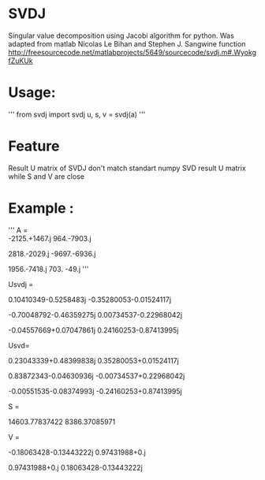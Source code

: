 # SVDJ
Singular value decomposition using Jacobi algorithm for python.
Was adapted from matlab Nicolas Le Bihan and Stephen J. Sangwine function
http://freesourcecode.net/matlabprojects/5649/sourcecode/svdj.m#.WyokgfZuKUk

# Usage:
'''
from svdj import svdj
u, s, v = svdj(a)
'''

# Feature
Result U matrix of SVDJ don't match standart numpy SVD result U matrix while S and V are close

# Example :
'''
A =  
-2125.+1467.j   964.-7903.j

 2818.-2029.j -9697.-6936.j

 1956.-7418.j   703.  -49.j 
'''

Usvdj =

 0.10410349-0.5258483j  -0.35280053-0.01524117j
 
-0.70048792-0.46359275j  0.00734537-0.22968042j

-0.04557669+0.07047861j  0.24160253-0.87413995j
 
Usvd=

 0.23043339+0.48399838j  0.35280053+0.01524117j
 
 0.83872343-0.04630936j -0.00734537+0.22968042j
 
-0.00551535-0.08374993j -0.24160253+0.87413995j


S =

14603.77837422   8386.37085971

V =

-0.18063428-0.13443222j  0.97431988+0.j        

 0.97431988+0.j          0.18063428-0.13443222j
